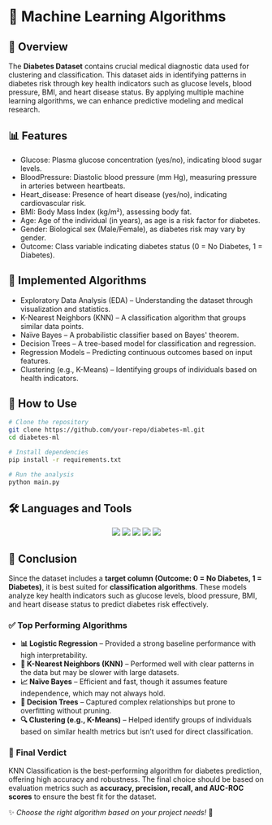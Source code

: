 
# 📌 Machine Learning Algorithms



## 📖 Overview
The **Diabetes Dataset** contains crucial medical diagnostic data used for clustering and classification. This dataset aids in identifying patterns in diabetes risk through key health indicators such as glucose levels, blood pressure, BMI, and heart disease status. By applying multiple machine learning algorithms, we can enhance predictive modeling and medical research.

## 📊 Features
- Glucose: Plasma glucose concentration (yes/no), indicating blood sugar levels.
- BloodPressure: Diastolic blood pressure (mm Hg), measuring pressure in arteries between heartbeats.
- Heart_disease: Presence of heart disease (yes/no), indicating cardiovascular risk.
- BMI: Body Mass Index (kg/m²), assessing body fat.
- Age: Age of the individual (in years), as age is a risk factor for diabetes.
- Gender: Biological sex (Male/Female), as diabetes risk may vary by gender.
- Outcome: Class variable indicating diabetes status (0 = No Diabetes, 1 = Diabetes).


## 🧠 Implemented Algorithms
- Exploratory Data Analysis (EDA) – Understanding the dataset through visualization and statistics.
- K-Nearest Neighbors (KNN) – A classification algorithm that groups similar data points.
- Naïve Bayes – A probabilistic classifier based on Bayes' theorem.
- Decision Trees – A tree-based model for classification and regression.
- Regression Models – Predicting continuous outcomes based on input features.
- Clustering (e.g., K-Means) – Identifying groups of individuals based on health indicators.


## 🚀 How to Use
```sh
# Clone the repository
git clone https://github.com/your-repo/diabetes-ml.git
cd diabetes-ml

# Install dependencies
pip install -r requirements.txt

# Run the analysis
python main.py
```

## 🛠️ Languages and Tools
<div align="center">
  <img src="https://img.shields.io/badge/Python-3776AB?style=for-the-badge&logo=python&logoColor=white"/>
  <img src="https://img.shields.io/badge/Scikit--Learn-F7931E?style=for-the-badge&logo=scikit-learn&logoColor=white"/>
  <img src="https://img.shields.io/badge/NumPy-013243?style=for-the-badge&logo=numpy&logoColor=white"/>
  <img src="https://img.shields.io/badge/Pandas-150458?style=for-the-badge&logo=pandas&logoColor=white"/>
  <img src="https://img.shields.io/badge/Matplotlib-11557C?style=for-the-badge&logo=matplotlib&logoColor=white"/>
</div>

## 📌 Conclusion

Since the dataset includes a **target column (Outcome: 0 = No Diabetes, 1 = Diabetes)**, it is best suited for **classification algorithms**. These models analyze key health indicators such as glucose levels, blood pressure, BMI, and heart disease status to predict diabetes risk effectively.  

### ✅ **Top Performing Algorithms**  
- **📊 Logistic Regression** – Provided a strong baseline performance with high interpretability.  
- **📌 K-Nearest Neighbors (KNN)** – Performed well with clear patterns in the data but may be slower with large datasets.  
- **📈 Naïve Bayes** – Efficient and fast, though it assumes feature independence, which may not always hold.  
- **🌳 Decision Trees** – Captured complex relationships but prone to overfitting without pruning.  
- **🔍 Clustering (e.g., K-Means)** – Helped identify groups of individuals based on similar health metrics but isn’t used for direct classification.   

### 🚀 **Final Verdict**  
 KNN Classification is the best-performing algorithm for diabetes prediction, offering high accuracy and robustness.
The final choice should be based on evaluation metrics such as **accuracy, precision, recall, and AUC-ROC scores** to ensure the best fit for the dataset.  


✨ *Choose the right algorithm based on your project needs!* 🚀  


